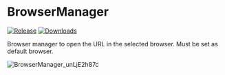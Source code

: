 # BrowserManager
[![Release](https://img.shields.io/github/release/solodyagin/BrowserManager.svg)](https://github.com/solodyagin/BrowserManager/releases/latest)
[![Downloads](https://img.shields.io/github/downloads/solodyagin/BrowserManager/latest/total.svg?maxAge=3600)](https://github.com/solodyagin/BrowserManager/releases)

Browser manager to open the URL in the selected browser. Must be set as default browser.

![BrowserManager_unLjE2h87c](https://user-images.githubusercontent.com/4740535/67796741-9d6ed880-fa91-11e9-8053-fa2b0c06c6fb.png)
